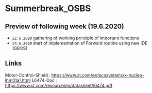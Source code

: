 # Summerbreak_OSBS

## Preview of following week (19.6.2020)
- `22.6.2020` gathering of working principle of important functions
- `24.6.2020` start of implementation of Forward routine using new IDE (GBOS)

## Links
Motor-Control-Shield : https://www.st.com/en/ecosystems/x-nucleo-ihm01a1.html
L6474-Doc            : https://www.st.com/resource/en/datasheet/l6474.pdf